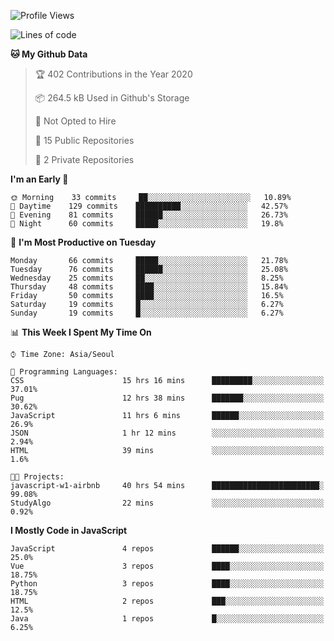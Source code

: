 <!--START_SECTION:waka-->
![Profile Views](http://img.shields.io/badge/Profile%20Views-154-blue)

![Lines of code](https://img.shields.io/badge/From%20Hello%20World%20I%27ve%20Written-34.4%20million%20lines%20of%20code-blue)

**🐱 My Github Data** 

> 🏆 402 Contributions in the Year 2020
 > 
> 📦 264.5 kB Used in Github's Storage 
 > 
> 🚫 Not Opted to Hire
 > 
> 📜 15 Public Repositories
 > 
> 🔑 2 Private Repositories 

**I'm an Early 🐤** 

```text
🌞 Morning    33 commits     ██░░░░░░░░░░░░░░░░░░░░░░░   10.89% 
🌆 Daytime    129 commits    ██████████░░░░░░░░░░░░░░░   42.57% 
🌃 Evening    81 commits     ██████░░░░░░░░░░░░░░░░░░░   26.73% 
🌙 Night      60 commits     █████░░░░░░░░░░░░░░░░░░░░   19.8%

```
📅 **I'm Most Productive on Tuesday** 

```text
Monday       66 commits     █████░░░░░░░░░░░░░░░░░░░░   21.78% 
Tuesday      76 commits     ██████░░░░░░░░░░░░░░░░░░░   25.08% 
Wednesday    25 commits     ██░░░░░░░░░░░░░░░░░░░░░░░   8.25% 
Thursday     48 commits     ████░░░░░░░░░░░░░░░░░░░░░   15.84% 
Friday       50 commits     ████░░░░░░░░░░░░░░░░░░░░░   16.5% 
Saturday     19 commits     █░░░░░░░░░░░░░░░░░░░░░░░░   6.27% 
Sunday       19 commits     █░░░░░░░░░░░░░░░░░░░░░░░░   6.27%

```


📊 **This Week I Spent My Time On** 

```text
⌚︎ Time Zone: Asia/Seoul

💬 Programming Languages: 
CSS                      15 hrs 16 mins      █████████░░░░░░░░░░░░░░░░   37.01% 
Pug                      12 hrs 38 mins      ███████░░░░░░░░░░░░░░░░░░   30.62% 
JavaScript               11 hrs 6 mins       ██████░░░░░░░░░░░░░░░░░░░   26.9% 
JSON                     1 hr 12 mins        ░░░░░░░░░░░░░░░░░░░░░░░░░   2.94% 
HTML                     39 mins             ░░░░░░░░░░░░░░░░░░░░░░░░░   1.6%

🐱‍💻 Projects: 
javascript-w1-airbnb     40 hrs 54 mins      ████████████████████████░   99.08% 
StudyAlgo                22 mins             ░░░░░░░░░░░░░░░░░░░░░░░░░   0.92%

```

**I Mostly Code in JavaScript** 

```text
JavaScript               4 repos             ██████░░░░░░░░░░░░░░░░░░░   25.0% 
Vue                      3 repos             ████░░░░░░░░░░░░░░░░░░░░░   18.75% 
Python                   3 repos             ████░░░░░░░░░░░░░░░░░░░░░   18.75% 
HTML                     2 repos             ███░░░░░░░░░░░░░░░░░░░░░░   12.5% 
Java                     1 repos             █░░░░░░░░░░░░░░░░░░░░░░░░   6.25%

```



<!--END_SECTION:waka-->
